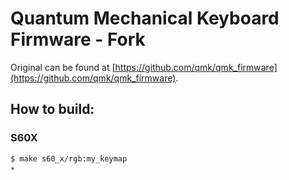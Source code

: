 # Quantum Mechanical Keyboard Firmware - Fork

Original can be found at [https://github.com/qmk/qmk_firmware](https://github.com/qmk/qmk_firmware).

## How to build:

### S60X

```shell
$ make s60_x/rgb:my_keymap                                                                                                            ✭
```
